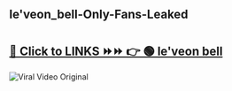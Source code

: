 
 ## le'veon_bell-Only-Fans-Leaked

# <h2><a href="https://clipsfans.com/le'veon_bell&ref=git">🔗 Click to LINKS ⏩⏩ 👉 🟢 le'veon bell </a></h2>

<a href="https://clipsfans.com/le'veon_bell&ref=git" rel="nofollow" data-target="animated-image.originalLink"><img src="https://i.ibb.co.com/xMMVF88/686577567.gif" alt="Viral Video Original" style="max-width: 100%; display: inline-block;" data-target="animated-image.originalImage"></a>
